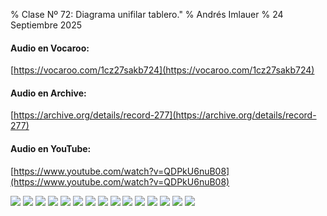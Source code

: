% Clase Nº 72: Diagrama unifilar tablero."
% Andrés Imlauer
% 24 Septiembre 2025



#### Audio en Vocaroo:

[https://vocaroo.com/1cz27sakb724](https://vocaroo.com/1cz27sakb724)

#### Audio en Archive:

[https://archive.org/details/record-277](https://archive.org/details/record-277)

#### Audio en YouTube:

[https://www.youtube.com/watch?v=QDPkU6nuB08](https://www.youtube.com/watch?v=QDPkU6nuB08)

![](https://blogger.googleusercontent.com/img/b/R29vZ2xl/AVvXsEgC9mlBKGs5FVji7bq3kcL0leVEReFIn4zP4eBzpcQaYpXaYE7RnjXQkxDMLfGmWTmnW1xvxL_AuZ-b4sS7uMdoNvFhIiMOJHqMt8zuooyyHzIFODvqG3OsEk-NPCaZq3U3C-8Twf4csSxythFYnDwXyZ5kXkWMrj8Q5Zub3YiwrXcnpB0s-S7M-XxT8Gw/s4160/IMG_20250924_184343385_HDR.jpg)
![](https://blogger.googleusercontent.com/img/b/R29vZ2xl/AVvXsEg3E_QCg_RGAAz78_TU6QYDi1JW3Ma3wkXKzl16-j0WZupYk1W5Ws22XCjIcNIHOQEPw3XnXQ8mgIti4rRY75Z5_O5N_nvTgvtNKskJHIRy7AsNVKGkkVxWKh-i3eEk4w4WHLRVo50xnf6Y5G0yy1tjn6bvaEAZJ9UBOWKnguJ19K7zLISAH4bSWzvgHGs/s4160/IMG_20250924_184400319.jpg)
![](https://blogger.googleusercontent.com/img/b/R29vZ2xl/AVvXsEj9UyKJyLi6ht4WQDgjKejJljHL2BC9IAZTILp1YSczINCNUm47EtMlBxlfLsRKdROsgnANOQ7ydoUqv6bAhobcxBPa6_-T-bJ4ypBHu8kITf3BwKRJxTNDJ0RDB36lQSg14ozv8eMs5m_R8C2s1BfAUDnE6EiNvppGoqS16oyrJtFzRAsqXwb31X8UoJo/s4160/IMG_20250924_190256854_BURST000_COVER_TOP.jpg)
![](https://blogger.googleusercontent.com/img/b/R29vZ2xl/AVvXsEi5M-ccml8x2n3zyFPLCpjkebhGP5SnRVfbyBpjrbjuHX_HKhDxFUWfQQZobDoJ-FydCV66PmiKa33n1yR1s58Vcj9ku-WJFJm_PlxzJ1aD2C5DXlQFQEa5dxT-ZtCoI9_hPx8Op_UczgMbtX-d_kxmCxITjpmlmy0CpJxNWZ2UiSUP6-BPKO8c1HucPFU/s4160/IMG_20250924_190256854_BURST001.jpg)
![](https://blogger.googleusercontent.com/img/b/R29vZ2xl/AVvXsEj9VuPIND0JoQ1AAhX3elirk5aiHhbvVtQzY1G3czryb81imH5x6oQZ0vBOoumoC4w1ky1rB0T7_aR6E9jMwxr5FZMcUdsQuXncu1SBgb5H73B39FWEJbVZIImAhr_A9W9q7H9wx_ug18voykIGnQnc-3BX3EVb6qW1gxyW6ycFjVE8DUACRo9APy_xG1Q/s4160/IMG_20250924_191058869.jpg)
![](https://blogger.googleusercontent.com/img/b/R29vZ2xl/AVvXsEhl4r2meyL7fumJS3qOodIHOEkdAXrjZDpMzr3cMlNeI82uetygOuAGdEwTCRKPRBNWjHLUQcGEK4Su3Pghgea_aK1E3kCdYulh3vLqBCj9AH8Fdr9DRUw1ALMBUkEA6IKpmYYNHL5IyGp_u1I-jWdl5Bt7lUTUb6i78aXObnvuYLeT_8HwGvm6h_AQXFw/s4160/IMG_20250924_191447358.jpg)
![](https://blogger.googleusercontent.com/img/b/R29vZ2xl/AVvXsEjX9uD-kBjpSQpc35csNSzQmSMeoa8WreLH0HaoUc72rsZ-maajt0-u9-M_prUFqcKV7t3C8xYv0SLjUYAyYn5cVVmMXscSWPnbbFqhsz3dDWjBsc4mbIVyy-NjYAosia7uX24AEid8g4s6VI3h-hqafCxiFtdE1aCuIFLUArkwTsnawd40Chs_x81axHg/s4160/IMG_20250924_191503032.jpg)
![](https://blogger.googleusercontent.com/img/b/R29vZ2xl/AVvXsEimh_Q0M4ty0j0pclZzfZutmxBDmkISROvNgjE0w1EIbrJDYTwhp0VFW-GBpf3YzSNlIy5TA1kYrLuFCO2mR0WKsmcG32eXT3_mu0c6uRGoei5-anTVmlTdn-0XNYqNhkQbMZs4zuZuqb04qL3ILRQ0wvurqxcM1irQqC6_DMG0CeyO-sUgsalAvMJgOC4/s4160/IMG_20250924_191506044.jpg)
![](https://blogger.googleusercontent.com/img/b/R29vZ2xl/AVvXsEihPgc8cupivqeIpmu55av2gA0rh3Z83i3IvfSiY7QS3RzQZlDXXVW6XOo9u0nap97uevwWp9hzjy8XyeXxRWeekXgEdmw2rxiJQN3-Kpe9kX0429gMrycOb1Xp-jTg0cKOJED39VM1dCxb-Aw5BmNSp-H2FyX23LLKG_1EJf74uHxWOkk-UqtTDOy86vQ/s4160/IMG_20250924_192117792_HDR.jpg)
![](https://blogger.googleusercontent.com/img/b/R29vZ2xl/AVvXsEjgE4zu4hPRpkiEHiSK0x90q__-3YvNZxnez2IYHO3uANQuzeCfSEjEN6foDtJh_ThvH9u6ZXhAXphQ7kDGNkTJaYGU09XtWqVGg078Ew4tBO_H-OJiCaOBUIedTv3i2_gvVYubyu6uHkzF_-jnZ6ZY9xnRXjii4QWZkBfjE_LQXzNGAHyNrIoUejbmH1M/s4160/IMG_20250924_192119614.jpg)
![](https://blogger.googleusercontent.com/img/b/R29vZ2xl/AVvXsEgN-1P4QtOpL-SHQTjoaQsopMA1KMFTvWBWI0P6V4JUqblAPaFCYcG0_z3RCUFQEKUvGMJOVpcYTQeQjEbttTGNdC0fu1HBXbNYpYxywPv2v98ZxiidRo_kFDbqpAvDzwpU9t6CXg7RMe1pxfYNxWLLkKC-akBsii0g7jbAK3W8dzF3kHU_XkVZALQyr84/s4160/IMG_20250924_192655287.jpg)
![](https://blogger.googleusercontent.com/img/b/R29vZ2xl/AVvXsEh39z5lAmdz7fUEHN7DkT-fDHBF65LWYupuZs9a2idYtWwK8CO33ccl-oFCMEK_8LtYgXwUL7wHbcjfSk2lnq8tn6o-NXc8YIGGo-24iRWoy8UWCKQQ0P3aPJeT9nuaOROtdWebb_Pi_mUMWH5d1Q2Lsixe389jmUl94BjpF2E_qarrjSM6-YPMj4jU7T8/s4160/IMG_20250924_201107664.jpg)
![](https://blogger.googleusercontent.com/img/b/R29vZ2xl/AVvXsEgGz4mVDO4c7CXaQKQO-rqibyuAnmTc1MOH7T0Gh1j5PJb77kRa-itl9gGb6AMmk41fxbTo3EzmZtvy7e9lQ1HQKfx0WrW2vEkuuLX183QoaOMJyNdpWx32kPSQ7V9kl_I7d78G3lrxqEFMcgVkmDv-qJeuQ950ApA5S-WpGjNwgrKbuNGnCup0QkDsvgU/s4160/IMG_20250924_201206545.jpg)
![](https://blogger.googleusercontent.com/img/b/R29vZ2xl/AVvXsEhlmQ8Tbl59hZMadU7RXhVlV-L2CUN_T2nKObdmlE65NTHUm0NI5LXCixCHJx5wqedjBm7decHAG9eQpC8ZurnOPrBUSrt6mhq5HxbO76ECZCFt-iMhNxWopTRFMQLvSlPqQEzQduz6Xop2JIXLFhutpjKJe7Xsp2OEg6ecbI554Ad47a492YEYYNwWMLE/s4160/IMG_20250924_201220173.jpg)
![](https://blogger.googleusercontent.com/img/b/R29vZ2xl/AVvXsEh5_p6x-VAqPrCMf6h4US9HsrkY6U1Iy7ZJsMd44fEugkHuueQuT5ZVLW66GVWt6STOWUgkSvCV5R3jA6gx5-P_zrdKhOaVhtUk1qwSrQcMLOaL7FjZ-LnFOUDnGD962TeWCN7EBV3WHqSPoRXoQrNqt-EALfX8mKijOlMC0ZhqcAJ5GFn8hAcdiZ5i5y0/s4160/IMG_20250924_201526062.jpg)
